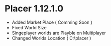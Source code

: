 # Placer 1.12.1.0

- Added Market Place ( Comming Soon )
- Fixed World Size
- Singeplayer worlds are Playble on Multiplayer
- Changed Worlds Location ( C:\placer )
